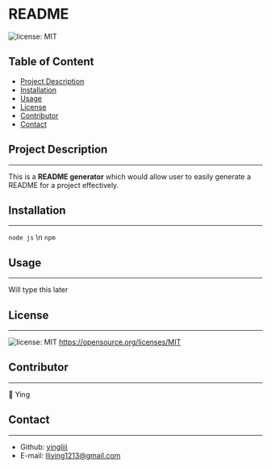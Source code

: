 # README

  ![license: MIT](https://img.shields.io/badge/license-MIT-orange)

  ## Table of Content
  * [Project Description](#description)
  * [Installation](#installation)
  * [Usage](#usage)
  * [License](#license)
  * [Contributor](#contributor)
  * [Contact](#contact)

  ## Project Description
  ---
  This is a **README generator** which would allow user to easily generate a README for a project effectively.

  ## Installation
  ---
  `node js` \n `npm`

  ## Usage
  ---
  Will type this later

  ## License
  ---
  ![license: MIT](https://img.shields.io/badge/license-MIT-orange)
  https://opensource.org/licenses/MIT

  ## Contributor
  ---
  :woman: Ying

  ## Contact
  ---
  * Github: [yingliii](https://github.com/yingliii)
  * E-mail: lliying1213@gmail.com
